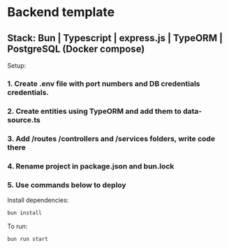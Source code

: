 # Backend template

## Stack: Bun | Typescript | express.js | TypeORM | PostgreSQL (Docker compose)

Setup:

### 1. Create .env file with port numbers and DB credentials credentials.

### 2. Create entities using TypeORM and add them to data-source.ts

### 3. Add /routes /controllers and /services folders, write code there

### 4. Rename project in package.json and bun.lock

### 5. Use commands below to deploy

Install dependencies:

```bash
bun install
```

To run:

```bash
bun run start
```
